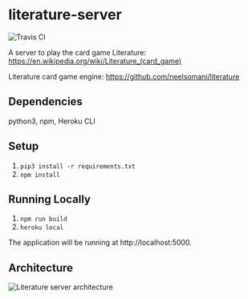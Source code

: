 # literature-server
![Travis CI](https://travis-ci.org/neelsomani/literature-server.svg?branch=master)

A server to play the card game Literature: https://en.wikipedia.org/wiki/Literature_(card_game)

Literature card game engine: https://github.com/neelsomani/literature

## Dependencies

python3, npm, Heroku CLI

## Setup

1. `pip3 install -r requirements.txt`
2. `npm install`

## Running Locally

1. `npm run build`
2. `heroku local`

The application will be running at http://localhost:5000.

## Architecture
![Literature server architecture](https://i.imgur.com/QwAif2T.jpg)

